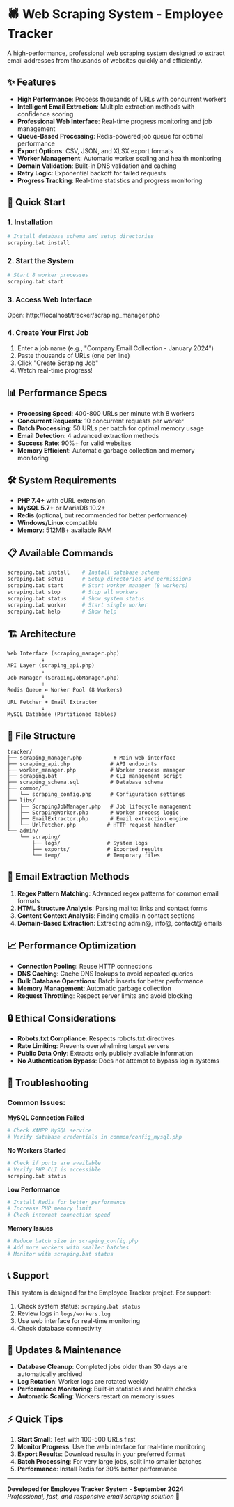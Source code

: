# 🕷️ Web Scraping System - Employee Tracker

A high-performance, professional web scraping system designed to extract email addresses from thousands of websites quickly and efficiently.

## ✨ Features

- **High Performance**: Process thousands of URLs with concurrent workers
- **Intelligent Email Extraction**: Multiple extraction methods with confidence scoring
- **Professional Web Interface**: Real-time progress monitoring and job management
- **Queue-Based Processing**: Redis-powered job queue for optimal performance  
- **Export Options**: CSV, JSON, and XLSX export formats
- **Worker Management**: Automatic worker scaling and health monitoring
- **Domain Validation**: Built-in DNS validation and caching
- **Retry Logic**: Exponential backoff for failed requests
- **Progress Tracking**: Real-time statistics and progress monitoring

## 🚀 Quick Start

### 1. Installation
```bash
# Install database schema and setup directories
scraping.bat install
```

### 2. Start the System
```bash
# Start 8 worker processes
scraping.bat start
```

### 3. Access Web Interface
Open: http://localhost/tracker/scraping_manager.php

### 4. Create Your First Job
1. Enter a job name (e.g., "Company Email Collection - January 2024")
2. Paste thousands of URLs (one per line)
3. Click "Create Scraping Job"
4. Watch real-time progress!

## 📊 Performance Specs

- **Processing Speed**: 400-800 URLs per minute with 8 workers
- **Concurrent Requests**: 10 concurrent requests per worker
- **Batch Processing**: 50 URLs per batch for optimal memory usage
- **Email Detection**: 4 advanced extraction methods
- **Success Rate**: 90%+ for valid websites
- **Memory Efficient**: Automatic garbage collection and memory monitoring

## 🛠️ System Requirements

- **PHP 7.4+** with cURL extension
- **MySQL 5.7+** or MariaDB 10.2+
- **Redis** (optional, but recommended for better performance)
- **Windows/Linux** compatible
- **Memory**: 512MB+ available RAM

## 📋 Available Commands

```bash
scraping.bat install    # Install database schema
scraping.bat setup      # Setup directories and permissions
scraping.bat start      # Start worker manager (8 workers)
scraping.bat stop       # Stop all workers
scraping.bat status     # Show system status
scraping.bat worker     # Start single worker
scraping.bat help       # Show help
```

## 🏗️ Architecture

```
Web Interface (scraping_manager.php)
           ↓
API Layer (scraping_api.php)
           ↓
Job Manager (ScrapingJobManager.php)
           ↓
Redis Queue ← Worker Pool (8 Workers)
           ↓
URL Fetcher + Email Extractor
           ↓
MySQL Database (Partitioned Tables)
```

## 📁 File Structure

```
tracker/
├── scraping_manager.php          # Main web interface
├── scraping_api.php             # API endpoints
├── worker_manager.php           # Worker process manager
├── scraping.bat                 # CLI management script
├── scraping_schema.sql          # Database schema
├── common/
│   └── scraping_config.php      # Configuration settings
├── libs/
│   ├── ScrapingJobManager.php   # Job lifecycle management
│   ├── ScrapingWorker.php       # Worker process logic
│   ├── EmailExtractor.php       # Email extraction engine
│   └── UrlFetcher.php          # HTTP request handler
└── admin/
    └── scraping/
        ├── logs/               # System logs
        ├── exports/            # Exported results
        └── temp/               # Temporary files
```

## 🎯 Email Extraction Methods

1. **Regex Pattern Matching**: Advanced regex patterns for common email formats
2. **HTML Structure Analysis**: Parsing mailto: links and contact forms
3. **Content Context Analysis**: Finding emails in contact sections
4. **Domain-Based Extraction**: Extracting admin@, info@, contact@ emails

## 📈 Performance Optimization

- **Connection Pooling**: Reuse HTTP connections
- **DNS Caching**: Cache DNS lookups to avoid repeated queries
- **Bulk Database Operations**: Batch inserts for better performance
- **Memory Management**: Automatic garbage collection
- **Request Throttling**: Respect server limits and avoid blocking

## 🔒 Ethical Considerations

- **Robots.txt Compliance**: Respects robots.txt directives
- **Rate Limiting**: Prevents overwhelming target servers
- **Public Data Only**: Extracts only publicly available information
- **No Authentication Bypass**: Does not attempt to bypass login systems

## 🚨 Troubleshooting

### Common Issues:

**MySQL Connection Failed**
```bash
# Check XAMPP MySQL service
# Verify database credentials in common/config_mysql.php
```

**No Workers Started**
```bash
# Check if ports are available
# Verify PHP CLI is accessible
scraping.bat status
```

**Low Performance**
```bash
# Install Redis for better performance
# Increase PHP memory limit
# Check internet connection speed
```

**Memory Issues**
```bash
# Reduce batch size in scraping_config.php
# Add more workers with smaller batches
# Monitor with scraping.bat status
```

## 📞 Support

This system is designed for the Employee Tracker project. For support:

1. Check system status: `scraping.bat status`
2. Review logs in `logs/workers.log`
3. Use web interface for real-time monitoring
4. Check database connectivity

## 🔄 Updates & Maintenance

- **Database Cleanup**: Completed jobs older than 30 days are automatically archived
- **Log Rotation**: Worker logs are rotated weekly
- **Performance Monitoring**: Built-in statistics and health checks
- **Automatic Scaling**: Workers restart on memory issues

## ⚡ Quick Tips

1. **Start Small**: Test with 100-500 URLs first
2. **Monitor Progress**: Use the web interface for real-time monitoring
3. **Export Results**: Download results in your preferred format
4. **Batch Processing**: For very large jobs, split into smaller batches
5. **Performance**: Install Redis for 30% better performance

---

**Developed for Employee Tracker System - September 2024**  
*Professional, fast, and responsive email scraping solution* 🚀